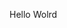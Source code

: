 Hello Wolrd






































































































































































































































































































































































































































































































































































































































































































































































































































































































































































































































































































































































































































































































































































































































































































































































































































































































































































































































































































































































































































































































































































































































































































































































































































































































































































































































































































































































































































































































































































































































































































































































































































































































































































































































































































































































































































































































































































































































































































































































































































































































































































































































































